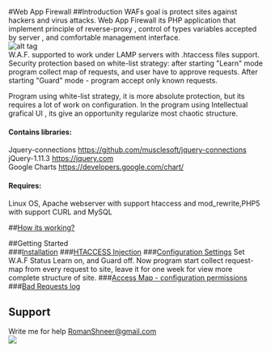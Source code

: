 #Web App Firewall
##Introduction
WAFs goal is protect sites against hackers and virus attacks. 
Web App Firewall its PHP application that implement principle of reverse-proxy , control of types variables accepted by server , and comfortable management interface.<br>
![alt tag](https://github.com/shaman33/web_app_firewall/blob/master/assets/imgs/scratch/map0.jpg?raw=true)<br>
W.A.F. supported to work under LAMP servers with .htaccess files support.
Security protection based on white-list strategy: after starting "Learn" mode program collect map of requests, and user have to approve requests. After starting "Guard" mode - program accept only known requests.

Program using white-list strategy, it is more absolute protection, but its requires a lot of work on configuration.
In the program using Intellectual grafical UI	, its give an opportunity regularize most chaotic structure.

#### Contains libraries:<br>
Jquery-connections https://github.com/musclesoft/jquery-connections<br>
jQuery-1.11.3 https://jquery.com<br>
Google Charts https://developers.google.com/chart/<br>

#### Requires:<br>
Linux OS, Apache webserver with support htaccess and mod_rewrite,PHP5 with support CURL and MySQL<br>

##[How its working?](https://github.com/shaman33/web_app_firewall/wiki/How-its-working%3F)

##Getting Started	
###[Installation](https://github.com/shaman33/web_app_firewall/wiki/Installation-WebAppFirewall)
###[HTACCESS Injection](https://github.com/shaman33/web_app_firewall/wiki/HTACCESS-injection-via-WebAppFirewall)
###[Configuration Settings](https://github.com/shaman33/web_app_firewall/wiki/Configuration-Settings)
Set W.A.F Status Learn on, and Guard off.
Now program start collect request-map from every request to site, leave it for one week for view more complete structure of site.
###[Access Map - configuration permissions](https://github.com/shaman33/web_app_firewall/wiki/Configuration-Access-Map)
###[Bad Requests log](https://github.com/shaman33/web_app_firewall/wiki/Bad-Requests)
## Support 
Write me for help RomanShneer@gmail.com<br>
<a href="https://www.paypal.com/cgi-bin/webscr?cmd=_s-xclick&hosted_button_id=ECZBTKBD7T6A8"><img src="https://www.paypalobjects.com/en_US/i/btn/btn_donate_SM.gif"></a>
